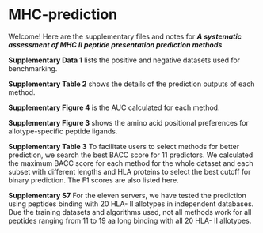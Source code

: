 # MHC-prediction
Welcome!
Here are the supplementary files and notes for  ***A systematic assessment of MHC Ⅱ peptide presentation prediction methods***

**Supplementary Data 1** lists the positive and negative datasets used for benchmarking. 

**Supplementary Table 2** shows the details of the prediction outputs of each method.

**Supplementary Figure 4** is the AUC calculated for each method.

**Supplementary Figure 3** shows the amino acid positional preferences for allotype-specific peptide ligands.

**Supplementary Table 3** To facilitate users to select methods for better prediction, we search the best BACC score for 11 predictors. We calculated the maximum BACC score for each method for the whole dataset and each subset with different lengths and HLA proteins to select the best cutoff for binary prediction. The F1 scores are also listed here.

**Supplementary S7** For the eleven servers, we have tested the prediction using peptides binding with 20 HLA- II allotypes in independent databases. Due the training datasets and algorithms used, not all methods work for all peptides ranging from 11 to 19 aa long binding with all 20 HLA- II allotypes.
